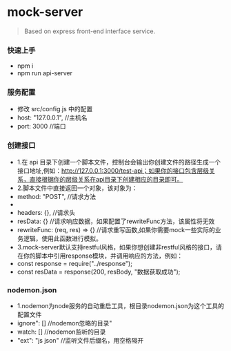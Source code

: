 <h1>mock-server</h1>

> Based on express front-end interface service.

<h3>快速上手</h3>

- npm i
- npm run api-server

<h3>服务配置</h3>

- 修改 src/config.js 中的配置
- host: "127.0.0.1", //主机名
- port: 3000 //端口

<h3>创建接口</h3>

- 1.在 api 目录下创建一个脚本文件，控制台会输出你创建文件的路径生成一个接口地址,例如：http://127.0.0.1:3000/test-api；如果你的接口包含层级关系，直接根据你的层级关系在api目录下创建相应的目录即可。
- 2.脚本文件中直接返回一个对象，该对象为：
- method: "POST", //请求方法
- 
- headers: {}, //请求头
- resData: {} //请求响应数据，如果配置了rewriteFunc方法，该属性将无效
- rewriteFunc: (req, res) => {} //请求重写函数,如果你需要mock一些实际的业务逻辑，使用此函数进行模拟。
- 3.mock-server默认支持restful风格，如果你想创建非restful风格的接口，请在你的脚本中引用response模块，并调用响应的方法，例如：
- const response = require("../response");
- const resData = response(200, resBody, "数据获取成功");

<h3>nodemon.json</h3>

- 1.nodemon为node服务的自动重启工具，根目录nodemon.json为这个工具的配置文件
- ignore": [] //nodemon忽略的目录"
- watch: [] //nodemon监听的目录
- "ext": "js json" //监听文件后缀名，用空格隔开